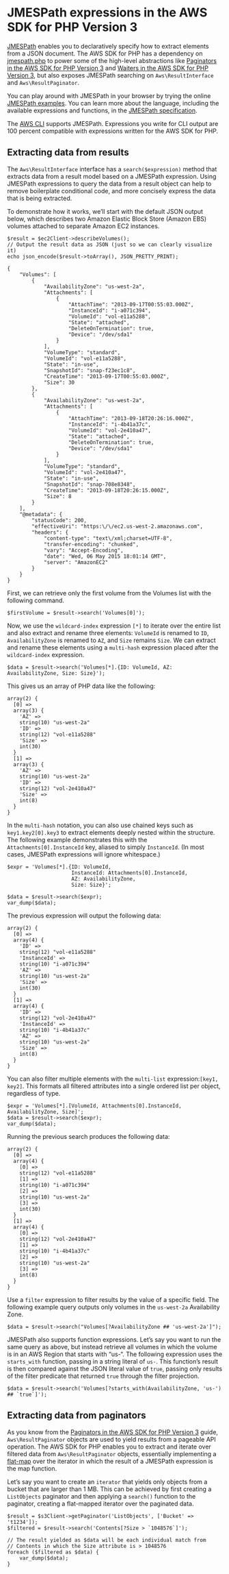 # JMESPath expressions in the AWS SDK for PHP Version 3<a name="guide_jmespath"></a>

 [JMESPath](http://jmespath.org/) enables you to declaratively specify how to extract elements from a JSON document\. The AWS SDK for PHP has a dependency on [jmespath\.php](https://github.com/jmespath/jmespath.php) to power some of the high\-level abstractions like [Paginators in the AWS SDK for PHP Version 3](guide_paginators.md) and [Waiters in the AWS SDK for PHP Version 3](guide_waiters.md), but also exposes JMESPath searching on `Aws\ResultInterface` and `Aws\ResultPaginator`\.

You can play around with JMESPath in your browser by trying the online [JMESPath examples](http://jmespath.org/examples.html)\. You can learn more about the language, including the available expressions and functions, in the [JMESPath specification](http://jmespath.org/specification.html)\.

The [AWS CLI](https://aws.amazon.com/cli/) supports JMESPath\. Expressions you write for CLI output are 100 percent compatible with expressions written for the AWS SDK for PHP\.

## Extracting data from results<a name="extracting-data-from-results"></a>

The `Aws\ResultInterface` interface has a `search($expression)` method that extracts data from a result model based on a JMESPath expression\. Using JMESPath expressions to query the data from a result object can help to remove boilerplate conditional code, and more concisely express the data that is being extracted\.

To demonstrate how it works, we’ll start with the default JSON output below, which describes two Amazon Elastic Block Store \(Amazon EBS\) volumes attached to separate Amazon EC2 instances\.

```
$result = $ec2Client->describeVolumes();
// Output the result data as JSON (just so we can clearly visualize it)
echo json_encode($result->toArray(), JSON_PRETTY_PRINT);
```

```
{
    "Volumes": [
        {
            "AvailabilityZone": "us-west-2a",
            "Attachments": [
                {
                    "AttachTime": "2013-09-17T00:55:03.000Z",
                    "InstanceId": "i-a071c394",
                    "VolumeId": "vol-e11a5288",
                    "State": "attached",
                    "DeleteOnTermination": true,
                    "Device": "/dev/sda1"
                }
            ],
            "VolumeType": "standard",
            "VolumeId": "vol-e11a5288",
            "State": "in-use",
            "SnapshotId": "snap-f23ec1c8",
            "CreateTime": "2013-09-17T00:55:03.000Z",
            "Size": 30
        },
        {
            "AvailabilityZone": "us-west-2a",
            "Attachments": [
                {
                    "AttachTime": "2013-09-18T20:26:16.000Z",
                    "InstanceId": "i-4b41a37c",
                    "VolumeId": "vol-2e410a47",
                    "State": "attached",
                    "DeleteOnTermination": true,
                    "Device": "/dev/sda1"
                }
            ],
            "VolumeType": "standard",
            "VolumeId": "vol-2e410a47",
            "State": "in-use",
            "SnapshotId": "snap-708e8348",
            "CreateTime": "2013-09-18T20:26:15.000Z",
            "Size": 8
        }
    ],
    "@metadata": {
        "statusCode": 200,
        "effectiveUri": "https:\/\/ec2.us-west-2.amazonaws.com",
        "headers": {
            "content-type": "text\/xml;charset=UTF-8",
            "transfer-encoding": "chunked",
            "vary": "Accept-Encoding",
            "date": "Wed, 06 May 2015 18:01:14 GMT",
            "server": "AmazonEC2"
        }
    }
}
```

First, we can retrieve only the first volume from the Volumes list with the following command\.

```
$firstVolume = $result->search('Volumes[0]');
```

Now, we use the `wildcard-index` expression `[*]` to iterate over the entire list and also extract and rename three elements: `VolumeId` is renamed to `ID`, `AvailabilityZone` is renamed to `AZ`, and `Size` remains `Size`\. We can extract and rename these elements using a `multi-hash` expression placed after the `wildcard-index` expression\.

```
$data = $result->search('Volumes[*].{ID: VolumeId, AZ: AvailabilityZone, Size: Size}');
```

This gives us an array of PHP data like the following:

```
array(2) {
  [0] =>
  array(3) {
    'AZ' =>
    string(10) "us-west-2a"
    'ID' =>
    string(12) "vol-e11a5288"
    'Size' =>
    int(30)
  }
  [1] =>
  array(3) {
    'AZ' =>
    string(10) "us-west-2a"
    'ID' =>
    string(12) "vol-2e410a47"
    'Size' =>
    int(8)
  }
}
```

In the `multi-hash` notation, you can also use chained keys such as `key1.key2[0].key3` to extract elements deeply nested within the structure\. The following example demonstrates this with the `Attachments[0].InstanceId` key, aliased to simply `InstanceId`\. \(In most cases, JMESPath expressions will ignore whitespace\.\)

```
$expr = 'Volumes[*].{ID: VolumeId,
                     InstanceId: Attachments[0].InstanceId,
                     AZ: AvailabilityZone,
                     Size: Size}';

$data = $result->search($expr);
var_dump($data);
```

The previous expression will output the following data:

```
array(2) {
  [0] =>
  array(4) {
    'ID' =>
    string(12) "vol-e11a5288"
    'InstanceId' =>
    string(10) "i-a071c394"
    'AZ' =>
    string(10) "us-west-2a"
    'Size' =>
    int(30)
  }
  [1] =>
  array(4) {
    'ID' =>
    string(12) "vol-2e410a47"
    'InstanceId' =>
    string(10) "i-4b41a37c"
    'AZ' =>
    string(10) "us-west-2a"
    'Size' =>
    int(8)
  }
}
```

You can also filter multiple elements with the `multi-list` expression:`[key1, key2]`\. This formats all filtered attributes into a single ordered list per object, regardless of type\.

```
$expr = 'Volumes[*].[VolumeId, Attachments[0].InstanceId, AvailabilityZone, Size]';
$data = $result->search($expr);
var_dump($data);
```

Running the previous search produces the following data:

```
array(2) {
  [0] =>
  array(4) {
    [0] =>
    string(12) "vol-e11a5288"
    [1] =>
    string(10) "i-a071c394"
    [2] =>
    string(10) "us-west-2a"
    [3] =>
    int(30)
  }
  [1] =>
  array(4) {
    [0] =>
    string(12) "vol-2e410a47"
    [1] =>
    string(10) "i-4b41a37c"
    [2] =>
    string(10) "us-west-2a"
    [3] =>
    int(8)
  }
}
```

Use a `filter` expression to filter results by the value of a specific field\. The following example query outputs only volumes in the `us-west-2a` Availability Zone\.

```
$data = $result->search("Volumes[?AvailabilityZone ## 'us-west-2a']");
```

JMESPath also supports function expressions\. Let’s say you want to run the same query as above, but instead retrieve all volumes in which the volume is in an AWS Region that starts with “us\-“\. The following expression uses the `starts_with` function, passing in a string literal of `us-`\. This function’s result is then compared against the JSON literal value of `true`, passing only results of the filter predicate that returned `true` through the filter projection\.

```
$data = $result->search('Volumes[?starts_with(AvailabilityZone, 'us-') ## `true`]');
```

## Extracting data from paginators<a name="extracting-data-from-paginators"></a>

As you know from the [Paginators in the AWS SDK for PHP Version 3](guide_paginators.md) guide, `Aws\ResultPaginator` objects are used to yield results from a pageable API operation\. The AWS SDK for PHP enables you to extract and iterate over filtered data from `Aws\ResultPaginator` objects, essentially implementing a [flat\-map](http://martinfowler.com/articles/collection-pipeline/flat-map.html) over the iterator in which the result of a JMESPath expression is the map function\.

Let’s say you want to create an `iterator` that yields only objects from a bucket that are larger than 1 MB\. This can be achieved by first creating a `ListObjects` paginator and then applying a `search()` function to the paginator, creating a flat\-mapped iterator over the paginated data\.

```
$result = $s3Client->getPaginator('ListObjects', ['Bucket' => 't1234']);
$filtered = $result->search('Contents[?Size > `1048576`]');

// The result yielded as $data will be each individual match from
// Contents in which the Size attribute is > 1048576
foreach ($filtered as $data) {
    var_dump($data);
}
```